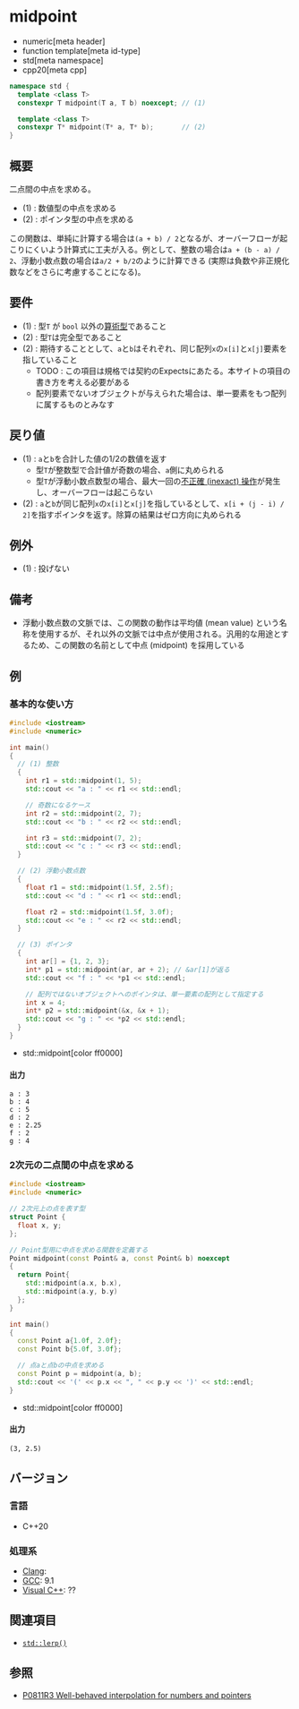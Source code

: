 # midpoint
* numeric[meta header]
* function template[meta id-type]
* std[meta namespace]
* cpp20[meta cpp]

```cpp
namespace std {
  template <class T>
  constexpr T midpoint(T a, T b) noexcept; // (1)

  template <class T>
  constexpr T* midpoint(T* a, T* b);       // (2)
}
```

## 概要
二点間の中点を求める。

- (1) : 数値型の中点を求める
- (2) : ポインタ型の中点を求める

この関数は、単純に計算する場合は`(a + b) / 2`となるが、オーバーフローが起こりにくいよう計算式に工夫が入る。例として、整数の場合は`a + (b - a) / 2`、浮動小数点数の場合は`a/2 + b/2`のように計算できる (実際は負数や非正規化数などをさらに考慮することになる)。


## 要件
- (1) : 型`T` が `bool` 以外の[算術型](/reference/type_traits/is_arithmetic.md)であること
- (2) : 型`T`は完全型であること
- (2) : 期待することとして、`a`と`b`はそれぞれ、同じ配列`x`の`x[i]`と`x[j]`要素を指していること
    - TODO : この項目は規格では契約のExpectsにあたる。本サイトの項目の書き方を考える必要がある
    - 配列要素でないオブジェクトが与えられた場合は、単一要素をもつ配列に属するものとみなす

## 戻り値
- (1) : `a`と`b`を合計した値の1/2の数値を返す
    - 型`T`が整数型で合計値が奇数の場合、`a`側に丸められる
    - 型`T`が浮動小数点数型の場合、最大一回の[不正確 (inexact) 操作](/reference/cfenv/fe_inexact.md)が発生し、オーバーフローは起こらない
- (2) : `a`と`b`が同じ配列`x`の`x[i]`と`x[j]`を指しているとして、`x[i + (j - i) / 2]`を指すポインタを返す。除算の結果はゼロ方向に丸められる


## 例外
- (1) : 投げない


## 備考
- 浮動小数点数の文脈では、この関数の動作は平均値 (mean value) という名称を使用するが、それ以外の文脈では中点が使用される。汎用的な用途とするため、この関数の名前として中点 (midpoint) を採用している


## 例
### 基本的な使い方
```cpp example
#include <iostream>
#include <numeric>

int main()
{
  // (1) 整数
  {
    int r1 = std::midpoint(1, 5);
    std::cout << "a : " << r1 << std::endl;

    // 奇数になるケース
    int r2 = std::midpoint(2, 7);
    std::cout << "b : " << r2 << std::endl;

    int r3 = std::midpoint(7, 2);
    std::cout << "c : " << r3 << std::endl;
  }

  // (2) 浮動小数点数
  {
    float r1 = std::midpoint(1.5f, 2.5f);
    std::cout << "d : " << r1 << std::endl;

    float r2 = std::midpoint(1.5f, 3.0f);
    std::cout << "e : " << r2 << std::endl;
  }

  // (3) ポインタ
  {
    int ar[] = {1, 2, 3};
    int* p1 = std::midpoint(ar, ar + 2); // &ar[1]が返る
    std::cout << "f : " << *p1 << std::endl;

    // 配列ではないオブジェクトへのポインタは、単一要素の配列として指定する
    int x = 4;
    int* p2 = std::midpoint(&x, &x + 1);
    std::cout << "g : " << *p2 << std::endl;
  }
}
```
* std::midpoint[color ff0000]

#### 出力
```
a : 3
b : 4
c : 5
d : 2
e : 2.25
f : 2
g : 4
```

### 2次元の二点間の中点を求める
```cpp example
#include <iostream>
#include <numeric>

// 2次元上の点を表す型
struct Point {
  float x, y;
};

// Point型用に中点を求める関数を定義する
Point midpoint(const Point& a, const Point& b) noexcept
{
  return Point{
    std::midpoint(a.x, b.x),
    std::midpoint(a.y, b.y)
  };
}

int main()
{
  const Point a{1.0f, 2.0f};
  const Point b{5.0f, 3.0f};

  // 点aと点bの中点を求める
  const Point p = midpoint(a, b);
  std::cout << '(' << p.x << ", " << p.y << ')' << std::endl;
}
```
* std::midpoint[color ff0000]

#### 出力
```
(3, 2.5)
```


## バージョン
### 言語
- C++20

### 処理系
- [Clang](/implementation.md#clang):
- [GCC](/implementation.md#gcc): 9.1
- [Visual C++](/implementation.md#visual_cpp): ??


## 関連項目
- [`std::lerp()`](/reference/cmath/lerp.md)


## 参照
- [P0811R3 Well-behaved interpolation for numbers and pointers](http://www.open-std.org/jtc1/sc22/wg21/docs/papers/2019/p0811r3.html)
